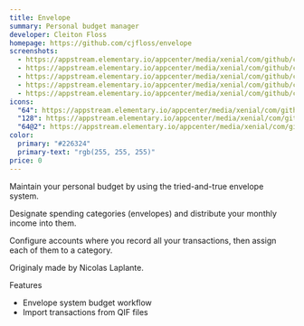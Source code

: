 ```yaml
---
title: Envelope
summary: Personal budget manager
developer: Cleiton Floss
homepage: https://github.com/cjfloss/envelope
screenshots:
  - https://appstream.elementary.io/appcenter/media/xenial/com/github/cjfloss.envelope.desktop/B0BA11C6B5EA2623A2C5868D544120E4/screenshots/image-1_orig.png
  - https://appstream.elementary.io/appcenter/media/xenial/com/github/cjfloss.envelope.desktop/B0BA11C6B5EA2623A2C5868D544120E4/screenshots/image-2_orig.png
  - https://appstream.elementary.io/appcenter/media/xenial/com/github/cjfloss.envelope.desktop/B0BA11C6B5EA2623A2C5868D544120E4/screenshots/image-3_orig.png
  - https://appstream.elementary.io/appcenter/media/xenial/com/github/cjfloss.envelope.desktop/B0BA11C6B5EA2623A2C5868D544120E4/screenshots/image-4_orig.png
  - https://appstream.elementary.io/appcenter/media/xenial/com/github/cjfloss.envelope.desktop/B0BA11C6B5EA2623A2C5868D544120E4/screenshots/image-5_orig.png
icons:
  "64": https://appstream.elementary.io/appcenter/media/xenial/com/github/cjfloss.envelope.desktop/B0BA11C6B5EA2623A2C5868D544120E4/icons/64x64/com.github.cjfloss.envelope_com.github.cjfloss.envelope.png
  "128": https://appstream.elementary.io/appcenter/media/xenial/com/github/cjfloss.envelope.desktop/B0BA11C6B5EA2623A2C5868D544120E4/icons/128x128/com.github.cjfloss.envelope_com.github.cjfloss.envelope.png
  "64@2": https://appstream.elementary.io/appcenter/media/xenial/com/github/cjfloss.envelope.desktop/B0BA11C6B5EA2623A2C5868D544120E4/icons/64x64@2/com.github.cjfloss.envelope_com.github.cjfloss.envelope.png
color:
  primary: "#226324"
  primary-text: "rgb(255, 255, 255)"
price: 0
---
```


<p>Maintain your personal budget by using the tried-and-true envelope system.</p>
<p>Designate spending categories (envelopes) and distribute your monthly income into them.</p>
<p>Configure accounts where you record all your transactions, then assign each of them to a category.</p>
<p>Originaly made by Nicolas Laplante.</p>
<p>Features</p>
<ul>
  <li>Envelope system budget workflow</li>
  <li>Import transactions from QIF files</li>
</ul>